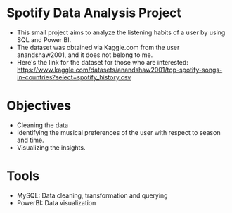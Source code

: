 # Spotify Data Analysis Project

- This small project aims to analyze the listening habits of a user by using SQL and Power BI. <br/>
- The dataset was obtained via Kaggle.com from the user anandshaw2001, and it does not belong to me. <br/> 
- Here's the link for the dataset for those who are interested: <br/>
https://www.kaggle.com/datasets/anandshaw2001/top-spotify-songs-in-countries?select=spotify_history.csv <br/>

# Objectives

- Cleaning the data <br/>
- Identifying the musical preferences of the user with respect to season and time. <br/>
- Visualizing the insights. <br/>

# Tools
- MySQL: Data cleaning, transformation and querying <br/>
- PowerBI: Data visualization <br/>

